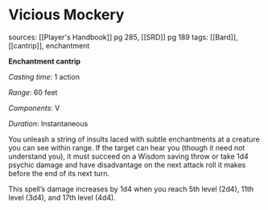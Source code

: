 # Vicious Mockery
sources: [[Player's Handbook]] pg 285, [[SRD]] pg 189
tags: [[Bard]], [[cantrip]], enchantment

**Enchantment cantrip**

*Casting time*: 1 action

*Range*: 60 feet

*Components*: V

*Duration*: Instantaneous

You unleash a string of insults laced with subtle enchantments at a creature you can see within range. If the target can hear you (though it need not understand you), it must succeed on a Wisdom saving throw or take 1d4 psychic damage and have disadvantage on the next attack roll it makes before the end of its next turn.

This spell’s damage increases by 1d4 when you reach 5th level (2d4), 11th level (3d4), and 17th level (4d4).
